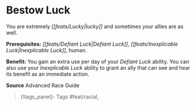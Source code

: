 ﻿---
cssclass: [feats]

---
# Bestow Luck

You are extremely _[[feats/Lucky|lucky]]_ and sometimes your allies are as well.

**Prerequisites:** _[[feats/Defiant Luck|Defiant Luck]]_, _[[feats/Inexplicable Luck|Inexplicable Luck]]_, human.

**Benefit:** You gain an extra use per day of your _Defiant Luck_ ability. You can also use your _Inexplicable Luck_ ability to grant an ally that can see and hear its benefit as an immediate action.

**Source** Advanced Race Guide
>[!tags_panel]- Tags
> #feat/racial, 